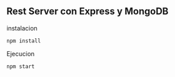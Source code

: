 ## Rest Server con Express y MongoDB




instalacion

```
npm install
```

Ejecucion

```
npm start
```

